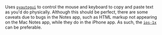 Uses [`pyautogui`](https://github.com/asweigart/pyautogui) to control the mouse
and keyboard to copy and paste text as you'd do physically. Although this should
be perfect, there are some caveats due to bugs in the Notes app, such as HTML
markup not appearing on the Mac Notes app, while they do in the iPhone app. As
such, the [`ios-1x`](https://github.com/pat-laugh/notes-to-text/tree/master/ios-1x) can be preferable.
